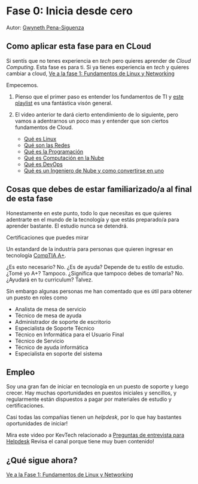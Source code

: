# Fase 0: Inicia desde cero

Autor: [Gwyneth Pena-Siguenza](https://twitter.com/madebygps)

## Como aplicar esta fase para en CLoud

Si sentís que no tenes experiencia en *tech* pero quieres aprender de *Cloud Computing*. Esta fase es para ti. Si ya tienes experiencia en *tech* y quieres cambiar a cloud, [Ve a la fase 1: Fundamentos de Linux y Networking](../phase1/README.md) 

Empecemos.

1. Pienso que el primer paso es entender los fundamentos de TI y [este playlist](https://www.youtube.com/playlist?list=PLG49S3nxzAnlGHY8ObL8DiyP3AIu9vd3K) es una fantástica visón general.

2. El video anterior te dará cierto entendimiento de lo siguiente, pero vamos a adentrarnos un poco mas y entender que son ciertos fundamentos de Cloud.

   - [Qué es Linux](https://youtu.be/PwugmcN1hf8)
   - [Qué son las Redes](https://youtu.be/3QhU9jd03a0)
   - [Qué es la Programación](https://youtu.be/ifo76VyrBYo)
   - [Qué es Computación en la Nube](https://youtu.be/eZLcyTxi8ZI)
   - [Qué es DevOps](https://youtu.be/9pZ2xmsSDdo/)
   - [Qué es un Ingeniero de Nube y como convertirse en uno](https://youtu.be/7i1WMGxyt4Q)


## Cosas que debes de estar familiarizado/a al final de esta fase

Honestamente en este punto, todo lo que necesitas es que quieres adentrarte en el mundo de la tecnología y que estás preparado/a para aprender bastante. El estudio nunca se detendrá.


Certificaciones que puedes mirar

Un estandard de la industria para personas que quieren ingresar en tecnología [CompTIA A+](https://www.comptia.org/certifications/a).

¿Es esto necesario? No. ¿Es de ayuda? Depende de tu estilo de estudio. ¿Tomé yo A+? Tampoco. ¿Significa que tampoco debes de tomarla? No. ¿Ayudará en tu curriculum? Talvez.

Sin embargo algunas personas me han comentado que es útil para obtener un puesto en roles como

- Analista de mesa de servicio
- Técnico de mesa de ayuda
- Administrador de soporte de escritorio
- Especialista de Soporte Técnico
- Técnico en Informática para el Usuario Final
- Técnico de Servicio
- Técnico de ayuda informática
- Especialista en soporte del sistema

## Empleo

Soy una gran fan de iniciar en tecnología en un puesto de soporte y luego crecer. Hay muchas oportunidades en puestos iniciales y sencillos, y regularmente están dispuestos a pagar por materiales de estudio y certificaciones.

Casi todas las compañias tienen un *helpdesk*, por lo que hay bastantes oportunidades de iniciar!

Mira este video por KevTech relacionado a [Preguntas de entrevista para Helpdesk](https://youtu.be/McxVgoQaCpU)
Revisa el canal porque tiene muy buen contenido!

## ¿Qué sigue ahora?

[Ve a la Fase 1: Fundamentos de Linux y Networking](../phase1/README.md)
